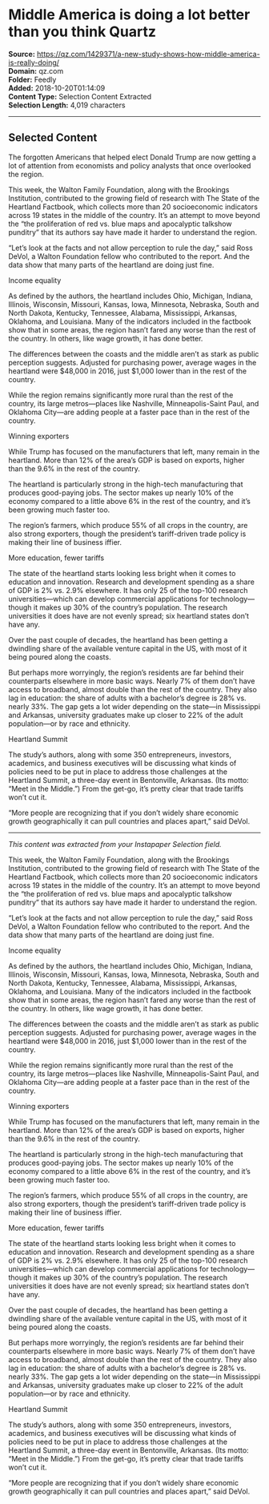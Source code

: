 # Middle America is doing a lot better than you think Quartz

**Source:** https://qz.com/1429371/a-new-study-shows-how-middle-america-is-really-doing/  
**Domain:** qz.com  
**Folder:** Feedly  
**Added:** 2018-10-20T01:14:09  
**Content Type:** Selection Content Extracted  
**Selection Length:** 4,019 characters  


---

## Selected Content

The forgotten Americans that helped elect Donald Trump are now getting a lot of attention from economists and policy analysts that once overlooked the region.

This week, the Walton Family Foundation, along with the Brookings Institution, contributed to the growing field of research with The State of the Heartland Factbook, which collects more than 20 socioeconomic indicators across 19 states in the middle of the country. It’s an attempt to move beyond the “the proliferation of red vs. blue maps and apocalyptic talkshow punditry” that its authors say have made it harder to understand the region.

“Let’s look at the facts and not allow perception to rule the day,” said Ross DeVol, a Walton Foundation fellow who contributed to the report. And the data show that many parts of the heartland are doing just fine.

Income equality

As defined by the authors, the heartland includes Ohio, Michigan, Indiana, Illinois, Wisconsin, Missouri, Kansas, Iowa, Minnesota, Nebraska, South and North Dakota, Kentucky, Tennessee, Alabama, Mississippi, Arkansas, Oklahoma, and Louisiana. Many of the indicators included in the factbook show that in some areas, the region hasn’t fared any worse than the rest of the country. In others, like wage growth, it has done better.

The differences between the coasts and the middle aren’t as stark as public perception suggests. Adjusted for purchasing power, average wages in the heartland were $48,000 in 2016, just $1,000 lower than in the rest of the country.

While the region remains significantly more rural than the rest of the country, its large metros—places like Nashville, Minneapolis-Saint Paul, and Oklahoma City—are adding people at a faster pace than in the rest of the country.

Winning exporters

While Trump has focused on the manufacturers that left, many remain in the heartland. More than 12% of the area’s GDP is based on exports, higher than the 9.6% in the rest of the country.

The heartland is particularly strong in the high-tech manufacturing that produces good-paying jobs. The sector makes up nearly 10% of the economy compared to a little above 6% in the rest of the country, and it’s been growing much faster too.

The region’s farmers, which produce 55% of all crops in the country, are also strong exporters, though the president’s tariff-driven trade policy is making their line of business iffier.

More education, fewer tariffs

The state of the heartland starts looking less bright when it comes to education and innovation. Research and development spending as a share of GDP is 2% vs. 2.9% elsewhere. It has only 25 of the top-100 research universities—which can develop commercial applications for technology—though it makes up 30% of the country’s population. The research universities it does have are not evenly spread; six heartland states don’t have any.

Over the past couple of decades, the heartland has been getting a dwindling share of the available venture capital in the US, with most of it being poured along the coasts.

But perhaps more worryingly, the region’s residents are far behind their counterparts elsewhere in more basic ways. Nearly 7% of them don’t have access to broadband, almost double than the rest of the country. They also lag in education: the share of adults with a bachelor’s degree is 28% vs. nearly 33%. The gap gets a lot wider depending on the state—in Mississippi and Arkansas, university graduates make up closer to 22% of the adult population—or by race and ethnicity.

Heartland Summit

The study’s authors, along with some 350 entrepreneurs, investors, academics, and business executives will be discussing what kinds of policies need to be put in place to address those challenges at the Heartland Summit, a three-day event in Bentonville, Arkansas. (Its motto: “Meet in the Middle.”) From the get-go, it’s pretty clear that trade tariffs won’t cut it.

“More people are recognizing that if you don’t widely share economic growth geographically it can pull countries and places apart,” said DeVol.

---

*This content was extracted from your Instapaper Selection field.*

This week, the Walton Family Foundation, along with the Brookings Institution, contributed to the growing field of research with The State of the Heartland Factbook, which collects more than 20 socioeconomic indicators across 19 states in the middle of the country. It’s an attempt to move beyond the “the proliferation of red vs. blue maps and apocalyptic talkshow punditry” that its authors say have made it harder to understand the region.

“Let’s look at the facts and not allow perception to rule the day,” said Ross DeVol, a Walton Foundation fellow who contributed to the report. And the data show that many parts of the heartland are doing just fine.

Income equality

As defined by the authors, the heartland includes Ohio, Michigan, Indiana, Illinois, Wisconsin, Missouri, Kansas, Iowa, Minnesota, Nebraska, South and North Dakota, Kentucky, Tennessee, Alabama, Mississippi, Arkansas, Oklahoma, and Louisiana. Many of the indicators included in the factbook show that in some areas, the region hasn’t fared any worse than the rest of the country. In others, like wage growth, it has done better.

The differences between the coasts and the middle aren’t as stark as public perception suggests. Adjusted for purchasing power, average wages in the heartland were $48,000 in 2016, just $1,000 lower than in the rest of the country.

While the region remains significantly more rural than the rest of the country, its large metros—places like Nashville, Minneapolis-Saint Paul, and Oklahoma City—are adding people at a faster pace than in the rest of the country.

Winning exporters

While Trump has focused on the manufacturers that left, many remain in the heartland. More than 12% of the area’s GDP is based on exports, higher than the 9.6% in the rest of the country.

The heartland is particularly strong in the high-tech manufacturing that produces good-paying jobs. The sector makes up nearly 10% of the economy compared to a little above 6% in the rest of the country, and it’s been growing much faster too.

The region’s farmers, which produce 55% of all crops in the country, are also strong exporters, though the president’s tariff-driven trade policy is making their line of business iffier.

More education, fewer tariffs

The state of the heartland starts looking less bright when it comes to education and innovation. Research and development spending as a share of GDP is 2% vs. 2.9% elsewhere. It has only 25 of the top-100 research universities—which can develop commercial applications for technology—though it makes up 30% of the country’s population. The research universities it does have are not evenly spread; six heartland states don’t have any.

Over the past couple of decades, the heartland has been getting a dwindling share of the available venture capital in the US, with most of it being poured along the coasts.

But perhaps more worryingly, the region’s residents are far behind their counterparts elsewhere in more basic ways. Nearly 7% of them don’t have access to broadband, almost double than the rest of the country. They also lag in education: the share of adults with a bachelor’s degree is 28% vs. nearly 33%. The gap gets a lot wider depending on the state—in Mississippi and Arkansas, university graduates make up closer to 22% of the adult population—or by race and ethnicity.

Heartland Summit

The study’s authors, along with some 350 entrepreneurs, investors, academics, and business executives will be discussing what kinds of policies need to be put in place to address those challenges at the Heartland Summit, a three-day event in Bentonville, Arkansas. (Its motto: “Meet in the Middle.”) From the get-go, it’s pretty clear that trade tariffs won’t cut it.

“More people are recognizing that if you don’t widely share economic growth geographically it can pull countries and places apart,” said DeVol.
